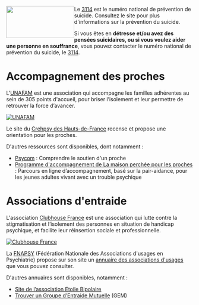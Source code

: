 <div class="tel_3114">
    <img src="{{ ASSET static/misc/3114.webp }}" width="183" height="86" style="float: left;" alt="" />
    <div>
        <p>Le <a href="https://3114.fr/">3114</a> est le numéro national de prévention de suicide. Consultez le site pour plus d'informations sur la prévention du suicide.
        <p>Si vous êtes en <b>détresse et/ou avez des pensées suicidaires, ou si vous voulez aider une personne en souffrance</b>, vous pouvez contacter le numéro national de prévention du suicide, le <a href="tel:3114">3114</a>.
    </div>
</div>

# Accompagnement des proches

L'[UNAFAM](https://www.unafam.org/) est une association qui accompagne les familles adhérentes au sein de 305 points d'accueil, pour briser l’isolement et leur permettre de retrouver la force d’avancer.

<div class="partner">
    <a href="https://www.unafam.org/" target="_blank"><img src="{{ ASSET static/partners/unafam.png }}" alt="UNAFAM" /></a>
</div>

Le site du [Crehpsy des Hauts-de-France](https://www.crehpsy-hdf.fr/soutenir-aidants.html) recense et propose une orientation pour les proches.

D'autres ressources sont disponibles, dont notamment :

- [Psycom](https://www.psycom.org/comprendre/le-retablissement/le-soutien-dun-proche/) : Comprendre le soutien d'un proche
- [Programme d'accompagnement de La maison perchée pour les proches](https://maisonperchee.org) : Parcours en ligne d’accompagnement, basé sur la pair-aidance, pour les jeunes adultes vivant avec un trouble psychique

# Associations d'entraide

L'association [Clubhouse France](https://www.clubhousefrance.org/) est une association qui lutte contre la stigmatisation et l’isolement des personnes en situation de handicap psychique, et facilite leur réinsertion sociale et professionnelle.

<div class="partner">
    <a href="https://www.clubhousefrance.org/" target="_blank"><img src="{{ ASSET static/partners/clubhouse.png }}" alt="Clubhouse France" /></a>
</div>

La [FNAPSY](https://www.fnapsy.org/) (Fédération Nationale des Associations d'usages en Psychiatrie) propose sur son site un [annuaire des associations d'usages](https://www.fnapsy.org/?page=8) que vous pouvez consulter.

D'autres annuaires sont disponibles, notamment :

- [Site de l’association Etoile Bipolaire](http://etoilebipolaire.nordblogs.com/)
- [Trouver un Groupe d’Entraide Mutuelle](https://www.psycom.org/sorienter/les-groupes-dentraide-mutuelle/) (GEM)